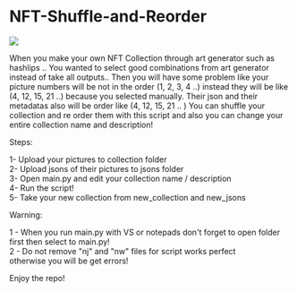 # NFT-Shuffle-and-Reorder

<img src="https://i.ibb.co/7vSgTXz/Ads-z.png">

When you make your own NFT Collection through art generator such as hashlips .. 
You wanted to select good combinations from art generator instead of take all outputs..
Then you will have some problem like your picture numbers will be not in the order (1, 2, 3, 4 ..)
instead they will be like (4, 12, 15, 21 ..) because you selected manually.
Their json and their metadatas also will be order like (4, 12, 15, 21 .. )
You can shuffle your collection and re order them with this script and also you can change your entire collection name and description!

Steps:

  1- Upload your pictures  to collection folder  
  2- Upload jsons of their pictures to jsons folder <br /> 
  3- Open main.py and edit your collection name / description <br /> 
  4- Run the script!  <br /> 
  5- Take your new collection from new_collection and new_jsons

Warning:

  1 - When you run main.py with VS or notepads don't forget to open folder first then select to main.py! </br>
  2 - Do not remove "nj" and "nw" files for script works perfect </br>
  otherwise you will be get errors!
 
Enjoy the repo!
